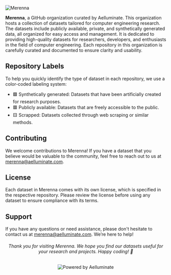 ![Merenna](https://github.com/user-attachments/assets/8aeff370-c60a-4475-a2b4-356dbc039180)

**Merenna**, a GitHub organization curated by Aelluminate. This organization hosts a collection of datasets tailored for computer engineering research. The datasets include publicly available, private, and synthetically generated data, all organized for easy access and management. It is dedicated to providing high-quality datasets for researchers, developers, and enthusiasts in the field of computer engineering. Each repository in this organization is carefully curated and documented to ensure clarity and usability.

## Repository Labels

To help you quickly identify the type of dataset in each repository, we use a color-coded labeling system:

- 🟩 Synthetically generated: Datasets that have been artificially created for research purposes.
- 🟥 Publicly available: Datasets that are freely accessible to the public.
- 🟨 Scrapped: Datasets collected through web scraping or similar methods.

## Contributing

We welcome contributions to Merenna! If you have a dataset that you believe would be valuable to the community, feel free to reach out to us at merenna@aelluminate.com.

## License

Each dataset in Merenna comes with its own license, which is specified in the respective repository. Please review the license before using any dataset to ensure compliance with its terms.

## Support

If you have any questions or need assistance, please don't hesitate to contact us at merenna@aelluminate.com. We’re here to help!

<div align="center">
  
  ###### Thank you for visiting Merenna. We hope you find our datasets useful for your research and projects. Happy coding! 🚀

  <img src="https://img.shields.io/badge/Powered_by-Aelluminate-blue?style=for-the-badge&labelColor=%231f1f1e&color=%23f3f4f0" alt="Powered by Aelluminate">
</div>
